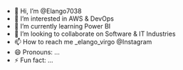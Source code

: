 - 👋 Hi, I’m @Elango7038
- 👀 I’m interested in AWS & DevOps
- 🌱 I’m currently learning Power BI
- 💞️ I’m looking to collaborate on Software & IT Industries
- 📫 How to reach me _elango_virgo @Instagram
- 😄 Pronouns: ...
- ⚡ Fun fact: ...

<!---
Elango7038/Elango7038 is a ✨ special ✨ repository because its `README.md` (this file) appears on your GitHub profile.
You can click the Preview link to take a look at your changes.
--->
